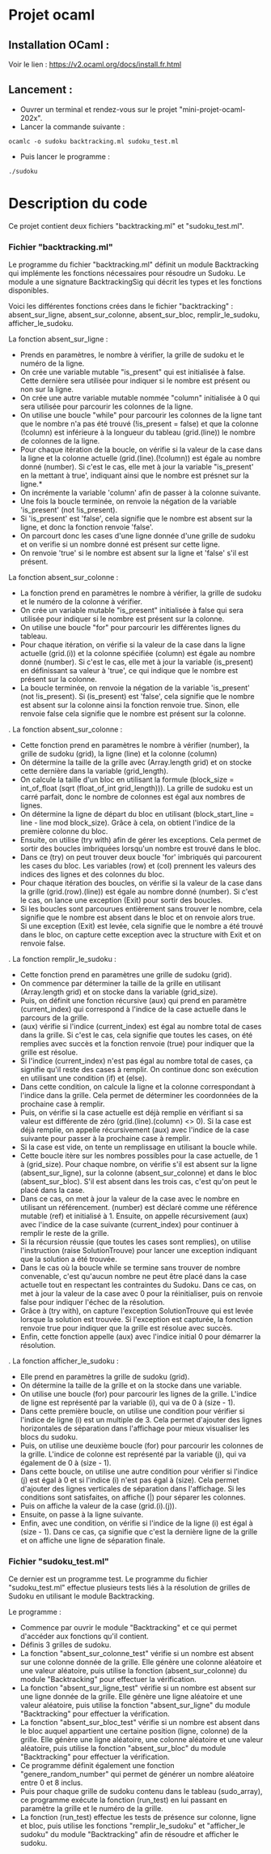 # Projet ocaml

## Installation OCaml :
Voir le lien : https://v2.ocaml.org/docs/install.fr.html

## Lancement :
- Ouvrer un terminal et rendez-vous sur le projet "mini-projet-ocaml-202x".
- Lancer la commande suivante : 
````
ocamlc -o sudoku backtracking.ml sudoku_test.ml
````
- Puis lancer le programme :
````
./sudoku
````

# Description du code
Ce projet contient deux fichiers "backtracking.ml" et "sudoku_test.ml".

### Fichier "backtracking.ml"
Le programme du fichier "backtracking.ml" définit un module Backtracking qui implémente les fonctions nécessaires pour résoudre un Sudoku. Le module a une signature BacktrackingSig qui décrit les types et les fonctions disponibles.

Voici les différentes fonctions crées dans le fichier "backtracking" :
absent_sur_ligne, absent_sur_colonne, absent_sur_bloc, remplir_le_sudoku, afficher_le_sudoku.

La fonction absent_sur_ligne :
- Prends en paramètres, le nombre à vérifier, la grille de sudoku et le numéro de la ligne.
- On crée une variable mutable "is_present" qui est initialisée à false. Cette dernière sera utilisée pour indiquer si le nombre est présent ou non sur la ligne.
- On crée une autre variable mutable nommée "column" initialisée à 0 qui sera utilisée pour parcourir les colonnes de la ligne.
- On utilise une boucle "while" pour parcourir les colonnes de la ligne tant que le nombre n'a pas été trouvé (!is_present = false) et que la colonne (!column) est inférieure à la longueur du tableau (grid.(line)) le nombre de colonnes de la ligne.
- Pour chaque itération de la boucle, on vérifie si la valeur de la case dans la ligne et la colonne actuelle (grid.(line).(!column)) est égale au nombre donné (number). Si c'est le cas, elle met à jour la variable "is_present' en la mettant à true', indiquant ainsi que le nombre est présnet sur la ligne.*
- On incrémente la variable 'column' afin de passer à la colonne suivante.
- Une fois la boucle terminée, on renvoie la négation de la variable 'is_present' (not !is_present).
- Si 'is_present' est 'false', cela signifie que le nombre est absent sur la ligne, et donc la fonction renvoie 'false'.
- On parcourt donc les cases d'une ligne donnée d'une grille de sudoku et on verifie si un nombre donné est présent sur cette ligne.
- On renvoie 'true' si le nombre est absent sur la ligne et 'false' s'il est présent.

La fonction absent_sur_colonne :
- La fonction prend en paramètres le nombre à vérifier, la grille de sudoku et le numéro de la colonne à vérifier.
- On crée un variable mutable "is_present" initialisée à false qui sera utilisée pour indiquer si le nombre est présent sur la colonne.
- On utilise une boucle "for" pour parcourir les différentes lignes du tableau.
- Pour chaque itération, on vérifie si la valeur de la case dans la ligne actuelle (grid.(i)) et la colonne spécifiée (column) est égale au nombre donné (number). Si c'est le cas, elle met à jour la variable (is_present) en définissant sa valeur à 'true', ce qui indique que le nombre est présent sur la colonne.
- La boucle terminée, on renvoie la négation de la variable 'is_present' (not !is_present). Si (is_present) est 'false', cela signifie que le nombre est absent sur la colonne ainsi la fonction renvoie true. Sinon, elle renvoie false cela signifie que le nombre est présent sur la colonne.

.
La fonction absent_sur_colonne :
- Cette fonction prend en paramètres le nombre à vérifier (number), la grille de sudoku (grid), la ligne (line) et la colonne (column)
- On détermine la taille de la grille avec (Array.length grid) et on stocke cette dernière dans la variable (grid_length).
- On calcule la taille d'un bloc en utilisant la formule (block_size = int_of_float (sqrt (float_of_int grid_length))). La grille de sudoku est un carré parfait, donc le nombre de colonnes est égal aux nombres de lignes.
- On détermine la ligne de départ du bloc en utilisant (block_start_line = line - line mod block_size). Grâce à cela, on obtient l'indice de la première colonne du bloc.
- Ensuite, on utilise (try with) afin de gérer les exceptions. Cela permet de sortir des boucles imbriquées lorsqu'un nombre est trouvé dans le bloc.
- Dans ce (try) on peut trouver deux boucle 'for' imbriqués qui parcourent les cases du bloc. Les variables (row) et (col) prennent les valeurs des indices des lignes et des colonnes du bloc.
- Pour chaque itération des boucles, on vérifie si la valeur de la case dans la grille (grid.(row).(line)) est égale au nombre donné (number). Si c'est le cas, on lance une exception (Exit) pour sortir des boucles.
- Si les boucles sont parcourues entièrement sans trouver le nombre, cela signifie que le nombre est absent dans le bloc et on renvoie alors true. Si une exception (Exit) est levée, cela signifie que le nombre a été trouvé dans le bloc, on capture cette exception avec la structure with Exit et on renvoie false.

.
La fonction remplir_le_sudoku :
- Cette fonction prend en paramètres une grille de sudoku (grid).
- On commence par déterminer la taille de la grille en utilisant (Array.length grid) et on stocke dans la variable (grid_size).
- Puis, on définit une fonction récursive (aux) qui prend en paramètre (current_index) qui correspond à l'indice de la case actuelle dans le parcours de la grille.
- (aux) vérifie si l'indice (current_index) est égal au nombre total de cases dans la grille. Si c'est le cas, cela signifie que toutes les cases, on été remplies avec succès et la fonction renvoie (true) pour indiquer que la grille est résolue.
- Si l'indice (current_index) n'est pas égal au nombre total de cases, ça signifie qu'il reste des cases à remplir. On continue donc son exécution en utilisant une condition (if) et (else).
- Dans cette condition, on calcule la ligne et la colonne correspondant à l'indice dans la grille. Cela permet de déterminer les coordonnées de la prochaine case à remplir.
- Puis, on vérifie si la case actuelle est déjà remplie en vérifiant si sa valeur est différente de zéro (grid.(line).(column) <> 0). Si la case est déjà remplie, on appelle récursivement (aux) avec l'indice de la case suivante pour passer à la prochaine case à remplir.
- Si la case est vide, on tente un remplissage en utilisant la boucle while.
- Cette boucle itère sur les nombres possibles pour la case actuelle, de 1 à (grid_size). Pour chaque nombre, on vérifie s'il est absent sur la ligne (absent_sur_ligne), sur la colonne (absent_sur_colonne) et dans le bloc (absent_sur_bloc). S'il est absent dans les trois cas, c'est qu'on peut le placé dans la case.
- Dans ce cas, on met à jour la valeur de la case avec le nombre en utilisant un référencement. (number) est déclaré comme une référence mutable (ref) et initialisé à 1. Ensuite, on appelle récursivement (aux) avec l'indice de la case suivante (current_index) pour continuer à remplir le reste de la grille.
- Si la récursion réussie (que toutes les cases sont remplies), on utilise l'instruction (raise SolutionTrouve) pour lancer une exception indiquant que la solution a été trouvée.
- Dans le cas où la boucle while se termine sans trouver de nombre convenable, c'est qu'aucun nombre ne peut être placé dans la case actuelle tout en respectant les contraintes du Sudoku. Dans ce cas, on met à jour la valeur de la case avec 0 pour la réinitialiser, puis on renvoie false pour indiquer l'échec de la résolution.
- Grâce à (try with), on capture l'exception SolutionTrouve qui est levée lorsque la solution est trouvée. Si l'exception est capturée, la fonction renvoie true pour indiquer que la grille est résolue avec succès.
- Enfin, cette fonction appelle (aux) avec l'indice initial 0 pour démarrer la résolution.

.
La fonction afficher_le_sudoku :
- Elle prend en paramètres la grille de sudoku (grid).
- On détermine la taille de la grille et on la stocke dans une variable.
- On utilise une boucle (for) pour parcourir les lignes de la grille. L'indice de ligne est représenté par la variable (i), qui va de 0 à (size - 1).
- Dans cette première boucle, on utilise une condition pour vérifier si l'indice de ligne (i) est un multiple de 3. Cela permet d'ajouter des lignes horizontales de séparation dans l'affichage pour mieux visualiser les blocs du sudoku.
- Puis, on utilise une deuxième boucle (for) pour parcourir les colonnes de la grille. L'indice de colonne est représenté par la variable (j), qui va également de 0 à (size - 1).
- Dans cette boucle, on utilise une autre condition pour vérifier si l'indice (j) est égal à 0 et si l'indice (i) n'est pas égal à (size). Cela permet d'ajouter des lignes verticales de séparation dans l'affichage. Si les conditions sont satisfaites, on affiche (|) pour séparer les colonnes.
- Puis on affiche la valeur de la case (grid.(i).(j)).
- Ensuite, on passe à la ligne suivante.
- Enfin, avec une condition, on vérifie si l'indice de la ligne (i) est égal à (size - 1). Dans ce cas, ça signifie que c'est la dernière ligne de la grille et on affiche une ligne de séparation finale.


### Fichier "sudoku_test.ml"
Ce dernier est un programme test.
Le programme du fichier "sudoku_test.ml" effectue plusieurs tests liés à la résolution de grilles de Sudoku en utilisant le module Backtracking.

Le programme :
- Commence par ouvrir le module "Backtracking" et ce qui permet d'accéder aux fonctions qu'il contient.
- Définis 3 grilles de sudoku.
- La fonction "absent_sur_colonne_test" vérifie si un nombre est absent sur une colonne donnée de la grille. Elle génère une colonne aléatoire et une valeur aléatoire, puis utilise la fonction (absent_sur_colonne) du module "Backtracking" pour effectuer la vérification.
- La fonction "absent_sur_ligne_test" vérifie si un nombre est absent sur une ligne donnée de la grille. Elle génère une ligne aléatoire et une valeur aléatoire, puis utilise la fonction "absent_sur_ligne" du module "Backtracking" pour effectuer la vérification.
- La fonction "absent_sur_bloc_test" vérifie si un nombre est absent dans le bloc auquel appartient une certaine position (ligne, colonne) de la grille. Elle génère une ligne aléatoire, une colonne aléatoire et une valeur aléatoire, puis utilise la fonction "absent_sur_bloc" du module "Backtracking" pour effectuer la vérification.
- Ce programme définit également une fonction "genere_random_number" qui permet de générer un nombre aléatoire entre 0 et 8 inclus.
- Puis pour chaque grille de sudoku contenu dans le tableau (sudo_array), ce programme exécute la fonction (run_test) en lui passant en paramètre la grille et le numéro de la grille.
- La fonction (run_test) effectue les tests de présence sur colonne, ligne et bloc, puis utilise les fonctions "remplir_le_sudoku" et "afficher_le sudoku" du module "Backtracking" afin de résoudre et afficher le sudoku.